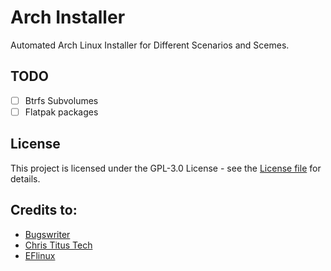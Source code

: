 # Arch Installer 

Automated Arch Linux Installer for Different Scenarios and Scemes.

## TODO

- [ ] Btrfs Subvolumes
- [ ] Flatpak packages

## License 

This project is licensed under the GPL-3.0 License - see the [License file](LICENSE.md) for details.

## Credits to:

- [Bugswriter](https://github.com/Bugswriter/arch-linux-magic)
- [Chris Titus Tech](https://github.com/ChrisTitusTech/ArchTitus)
- [EFlinux](https://gitlab.com/eflinux/arch-basic)
